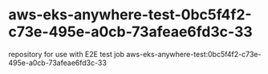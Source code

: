 # aws-eks-anywhere-test-0bc5f4f2-c73e-495e-a0cb-73afeae6fd3c-33
repository for use with E2E test job aws-eks-anywhere-test:0bc5f4f2-c73e-495e-a0cb-73afeae6fd3c-33
